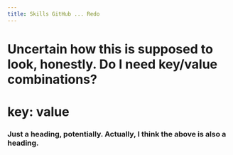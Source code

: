 ```yaml
---
title: Skills GitHub ... Redo
---
```


# Uncertain how this is supposed to look, honestly. Do I need key/value combinations?

# key: value

### Just a heading, potentially. Actually, I think the above is also a heading.
